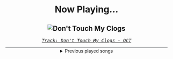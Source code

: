 <div align="center"> 
<h1>Now Playing...</h1>

![Don't Touch My Clogs](https://i.scdn.co/image/ab67616d00001e02b601372b1f13b77b98065e10)
--
_<samp><a href="https://open.spotify.com/track/4v8tyFARGc8p6z3Ri0xPLB">Track: Don't Touch My Clogs - OCT</a></samp>_

<div style="border: 1px #4B5054 solid"></div>
<details>
  <summary>
    Previous played songs
  </summary>
  <table>
    <thead>
      <tr>
        <th>
          Artist
        </th>
        <th>
          Song
        </th>
        <th>
          Link
        </th>
      </tr>
    </thead>
    <tbody>
      <tr><td>OCT</td><td>Don't Touch My Clogs</td><td><a href="https://open.spotify.com/track/4v8tyFARGc8p6z3Ri0xPLB">https://open.spotify.com/track/4v8tyFARGc8p6z3Ri0xPLB</a></td></tr><tr><td>Palisades</td><td>Aggression</td><td><a href="https://open.spotify.com/track/7B63USo7kcSIgkae9cFhon">https://open.spotify.com/track/7B63USo7kcSIgkae9cFhon</a></td></tr><tr><td>Alazka</td><td>Ghost</td><td><a href="https://open.spotify.com/track/5fVgehGvnDKsEnPwwSMP7W">https://open.spotify.com/track/5fVgehGvnDKsEnPwwSMP7W</a></td></tr><tr><td>Alazka</td><td>Echoes</td><td><a href="https://open.spotify.com/track/1dvEx7rXypsWxfyOejOyBU">https://open.spotify.com/track/1dvEx7rXypsWxfyOejOyBU</a></td></tr><tr><td>Alazka</td><td>Fading Flame</td><td><a href="https://open.spotify.com/track/4gWXSESCiXIwzCUJuaa9yJ">https://open.spotify.com/track/4gWXSESCiXIwzCUJuaa9yJ</a></td></tr><tr><td>Alazka</td><td>Blossom</td><td><a href="https://open.spotify.com/track/6w0MGZ1ehSj4U7ILuRYQEl">https://open.spotify.com/track/6w0MGZ1ehSj4U7ILuRYQEl</a></td></tr><tr><td>Alazka</td><td>Legacy</td><td><a href="https://open.spotify.com/track/4PXArR2HtfbFRSnwXQPPB8">https://open.spotify.com/track/4PXArR2HtfbFRSnwXQPPB8</a></td></tr><tr><td>Alazka</td><td>Hearts of Gold</td><td><a href="https://open.spotify.com/track/3DiJNb76g7PESmsj7it2iP">https://open.spotify.com/track/3DiJNb76g7PESmsj7it2iP</a></td></tr><tr><td>Alazka</td><td>Everything</td><td><a href="https://open.spotify.com/track/6qzIKByfxBFu6XLMcMBn8C">https://open.spotify.com/track/6qzIKByfxBFu6XLMcMBn8C</a></td></tr><tr><td>Alazka</td><td>Phoenix</td><td><a href="https://open.spotify.com/track/5z1ugXwZQ6MQniHXI799Io">https://open.spotify.com/track/5z1ugXwZQ6MQniHXI799Io</a></td></tr><tr><td>Caskets</td><td>Drowned in Emotion</td><td><a href="https://open.spotify.com/track/5nxcR7W60CU3cvmGX1jBzQ">https://open.spotify.com/track/5nxcR7W60CU3cvmGX1jBzQ</a></td></tr><tr><td>Caskets</td><td>Lost in Echoes</td><td><a href="https://open.spotify.com/track/13YWByXibBltt3T5u3IcT7">https://open.spotify.com/track/13YWByXibBltt3T5u3IcT7</a></td></tr><tr><td>Ice Nine Kills</td><td>F.L.Y. [Feat. Buddy Nielsen]</td><td><a href="https://open.spotify.com/track/2i6zjNAQFJ8O5cmkCANcf7">https://open.spotify.com/track/2i6zjNAQFJ8O5cmkCANcf7</a></td></tr><tr><td>Imminence</td><td>Ghost</td><td><a href="https://open.spotify.com/track/4UfJEKd1mJlHawZD35wJYo">https://open.spotify.com/track/4UfJEKd1mJlHawZD35wJYo</a></td></tr><tr><td>The Plot In You</td><td>THE ONE YOU LOVED</td><td><a href="https://open.spotify.com/track/556JR8TWeOKA0OH9MJKb6B">https://open.spotify.com/track/556JR8TWeOKA0OH9MJKb6B</a></td></tr><tr><td>Palisades</td><td>Cold Heart (Warm Blood)</td><td><a href="https://open.spotify.com/track/1Aufk61IJyMC8JCO1ASqWy">https://open.spotify.com/track/1Aufk61IJyMC8JCO1ASqWy</a></td></tr><tr><td>Palisades</td><td>Aggression</td><td><a href="https://open.spotify.com/track/7B63USo7kcSIgkae9cFhon">https://open.spotify.com/track/7B63USo7kcSIgkae9cFhon</a></td></tr><tr><td>Palisades</td><td>Personal</td><td><a href="https://open.spotify.com/track/5YevTFgGifrapeOSYQabXu">https://open.spotify.com/track/5YevTFgGifrapeOSYQabXu</a></td></tr><tr><td>Palisades</td><td>Dancing With Demons</td><td><a href="https://open.spotify.com/track/1H6Fuz44ZDQfOEeSCndzkd">https://open.spotify.com/track/1H6Fuz44ZDQfOEeSCndzkd</a></td></tr><tr><td>Palisades</td><td>Hard Feelings</td><td><a href="https://open.spotify.com/track/1kNrGuadOxpLlNRA2fo2DR">https://open.spotify.com/track/1kNrGuadOxpLlNRA2fo2DR</a></td></tr>
    </tbody>
  </table>
</details>

</div>
